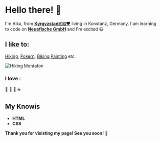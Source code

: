 # Hello there! 👋
I'm Aika, from [**Kyrgyzstan🇰🇬❤**](https://i0.wp.com/pamirhighwayadventure.com/wp-content/uploads/2018/01/666.jpg?resize=700%2C466&ssl=1) living in Konstanz, Germany. I'am learning to code on [**Neuefische GmbH**](https://www.neuefische.de/?utm_source=sea_google&utm_medium=maxp&utm_campaign=neuefische_leads_max_performance&gad=1&gclid=CjwKCAiAxreqBhAxEiwAfGfndLIpzRBPv68qbnwllD2RF8KzQHdrPSUA3Zp6bZXt1wBFSP6KnX5dGRoC1qwQAvD_BwE) and I'm excited 😃
## I like to:
[Hiking](https://www.nps.gov/grte/planyourvisit/images/Hiking-NPS-Photo-J-Tobiason_3.jpg?maxwidth=1300&maxheight=1300&autorotate=false), [Pokern](https://images.t3n.de/news/wp-content/uploads/2023/04/Poker.jpg?class=hero-small), [Biking](https://gesundheitszentrum-kleis.de/wp-content/uploads/sites/73/2021/08/apo_Fahrradfahren_AdobeStock_564581569.jpg),[Painting](https://cdna.artstation.com/p/assets/images/images/057/727/638/large/fan-johnny-3a75f972698303d716c769904172fb8d.jpg?1672482645) etc.
  
![Hiking Montafon](https://img1.dreamies.de/img/191/b/zp4me9qww0m.gif)
### I love :
🍌 🍎 🍫 ☕  
## My Knowis
- **HTML**
- **CSS**


**Thank you for visisting my page! See you soon!** 💫


